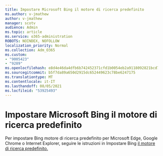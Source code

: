 ```yaml
---
title: Impostare Microsoft Bing il motore di ricerca predefinito
ms.author: v-jmathew
author: v-jmathew
manager: scotv
audience: Admin
ms.topic: article
ms.service: o365-administration
ROBOTS: NOINDEX, NOFOLLOW
localization_priority: Normal
ms.collection: Adm_O365
ms.custom:
- "9005423"
- "9289"
ms.openlocfilehash: e8d4e46da4dfb6b742452371cfd1b0054eb2a9118092821bcd7b66ef4121d02f
ms.sourcegitcommit: b5f7da89a650d2915dc652449623c78be6247175
ms.translationtype: MT
ms.contentlocale: it-IT
ms.lasthandoff: 08/05/2021
ms.locfileid: "53925493"
---
```

# <a name="make-microsoft-bing-your-default-search-engine"></a>Impostare Microsoft Bing il motore di ricerca predefinito

Per impostare Bing motore di ricerca predefinito per Microsoft Edge, Google Chrome o Internet Explorer, seguire le istruzioni in Impostare Bing [il motore di ricerca predefinito.](https://go.microsoft.com/fwlink/?linkid=2148834)
